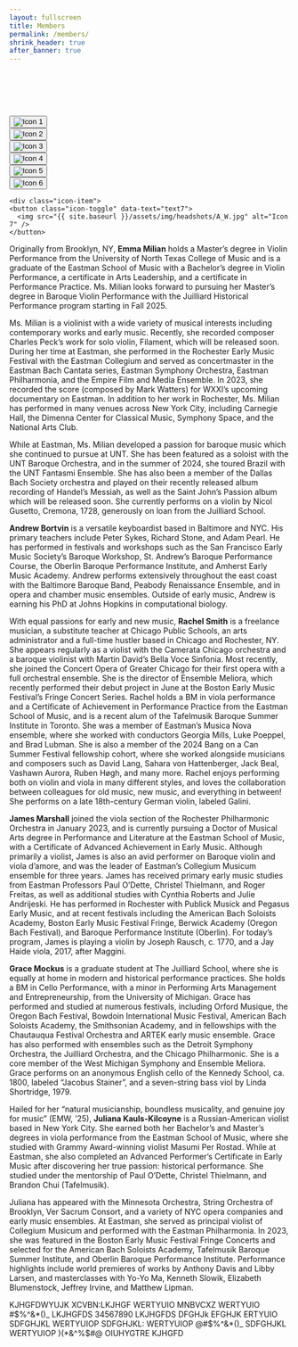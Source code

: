 ```yaml
---
layout: fullscreen
title: Members
permalink: /members/
shrink_header: true
after_banner: true
---
```


<div style="height: 5rem;"></div>

<div class="icon-grid">
  <div class="icon-item">
    <button class="icon-toggle" data-text="emma">
      <img src="{{ site.baseurl }}/assets/img/headshots/ensemblemeliora-060.jpg" alt="Icon 1" />
    </button>
  </div>

  <div class="icon-item">
    <button class="icon-toggle" data-text="andrew">
      <img src="{{ site.baseurl }}/assets/img/headshots/ensemblemeliora-089.jpg" alt="Icon 2" />
    </button>
  </div>

  <div class="icon-item">
    <button class="icon-toggle" data-text="rachel">
      <img src="{{ site.baseurl }}/assets/img/headshots/ensemblemeliora-090.jpg" alt="Icon 3" />
    </button>
  </div>

  <div class="icon-item">
    <button class="icon-toggle" data-text="james">
      <img src="{{ site.baseurl }}/assets/img/headshots/ensemblemeliora-095.jpg" alt="Icon 4" />
    </button>
  </div>

  <div class="icon-item">
    <button class="icon-toggle" data-text="grace">
      <img src="{{ site.baseurl }}/assets/img/headshots/ensemblemeliora-097.jpg" alt="Icon 5" />
    </button>
  </div>

  <div class="icon-item">
    <button class="icon-toggle" data-text="juliana">
      <img src="{{ site.baseurl }}/assets/img/headshots/IMG_0847.jpg" alt="Icon 6" />
    </button>
  </div>

    <div class="icon-item">
    <button class="icon-toggle" data-text="text7">
      <img src="{{ site.baseurl }}/assets/img/headshots/A_W.jpg" alt="Icon 7" />
    </button>
  </div>
</div>


<div id="text-display" class="wide-text"></div>

<div id="emma" class="icon-text">
  <p>Originally from Brooklyn, NY, <strong>Emma Milian</strong> holds a Master’s degree in Violin Performance from the University of North Texas College of Music and is a graduate of the Eastman School of Music with a Bachelor’s degree in Violin Performance, a certificate in Arts Leadership, and a certificate in Performance Practice. Ms. Milian looks forward to pursuing her Master’s degree in Baroque Violin Performance with the Juilliard Historical Performance program starting in Fall 2025.</p>
 <p>Ms. Milian is a violinist with a wide variety of musical interests including contemporary works and early music. Recently, she recorded composer Charles Peck’s work for solo violin, Filament, which will be released soon. During her time at Eastman, she performed in the Rochester Early Music Festival with the Eastman Collegium and served as concertmaster in the Eastman Bach Cantata series, Eastman Symphony Orchestra, Eastman Philharmonia, and the Empire Film and Media Ensemble. In 2023, she recorded the score (composed by Mark Watters) for WXXI’s upcoming documentary on Eastman. In addition to her work in Rochester, Ms. Milian has performed in many venues across New York City, including Carnegie Hall, the Dimenna Center for Classical Music, Symphony Space, and the National Arts Club. </p>
<p>While at Eastman, Ms. Milian developed a passion for baroque music which she continued to pursue at UNT. She has been featured as a soloist with the UNT Baroque Orchestra, and in the summer of 2024, she toured Brazil with the UNT Fantasmi Ensemble. She has also been a member of the Dallas Bach Society orchestra and played on their recently released album recording of Handel’s Messiah, as well as the Saint John’s Passion album which will be released soon. She currently performs on a violin by Nicol Gusetto, Cremona, 1728, generously on loan from the Juilliard School. </p>

</div>
<div id="andrew" class="icon-text">
  <p><strong>Andrew Bortvin</strong> is a versatile keyboardist based in Baltimore and NYC. His primary teachers include Peter Sykes, Richard Stone, and Adam Pearl. He has performed in festivals and workshops such as the San Francisco Early Music Society’s Baroque Workshop, St. Andrew’s Baroque Performance Course, the Oberlin Baroque Performance Institute, and Amherst Early Music Academy. Andrew performs extensively throughout the east coast with the Baltimore Baroque Band, Peabody Renaissance Ensemble, and in opera and chamber music ensembles. Outside of early music, Andrew is earning his PhD at Johns Hopkins in computational biology.</p>
</div>
<div id="rachel" class="icon-text">
  <p>With equal passions for early and new music, <strong>Rachel Smith</strong> is a freelance musician, a substitute teacher at Chicago Public Schools, an arts administrator and a full-time hustler based in Chicago and Rochester, NY.  She appears regularly as a violist with the Camerata Chicago orchestra and a baroque violinist with Martin David’s Bella Voce Sinfonia. Most recently, she joined the Concert Opera of Greater Chicago for their first opera with a full orchestral ensemble. She is the director of Ensemble Meliora, which recently performed their debut project in June at the Boston Early Music Festival’s Fringe Concert Series.  Rachel holds a BM in viola performance and a Certificate of Achievement in Performance Practice from the Eastman School of Music, and is a recent alum of the Tafelmusik Baroque Summer Institute in Toronto.  She was a member of Eastman’s Musica Nova ensemble, where she worked with conductors Georgia Mills, Luke Poeppel, and Brad Lubman.  She is also a member of the 2024 Bang on a Can Summer Festival fellowship cohort, where she worked alongside musicians and composers such as David Lang, Sahara von Hattenberger, Jack Beal, Vashawn Aurora, Ruben Høgh, and many more.  Rachel enjoys performing both on violin and viola in many different styles, and loves the collaboration between colleagues for old music, new music, and everything in between! She performs on a late 18th-century German violin, labeled Galini. </p>
</div>
<div id="james" class="icon-text">
  <p><strong>James Marshall</strong> joined the viola section of the Rochester Philharmonic Orchestra in January 2023, and is currently pursuing a Doctor of Musical Arts degree in Performance and Literature at the Eastman School of Music, with a Certificate of Advanced Achievement in Early Music. Although primarily a violist, James is also an avid performer on Baroque violin and viola d’amore, and was the leader of Eastman’s Collegium Musicum ensemble for three years. James has received primary early music studies from Eastman Professors Paul O’Dette, Christel Thielmann, and Roger Freitas, as well as additional studies with Cynthia Roberts and Julie Andrijeski. He has performed in Rochester with Publick Musick and Pegasus Early Music, and at recent festivals including the American Bach Soloists Academy, Boston Early Music Festival Fringe, Berwick Academy (Oregon Bach Festival), and Baroque Performance Institute (Oberlin). For today’s program, James is playing a violin by Joseph Rausch, c. 1770, and a Jay Haide viola, 2017, after Maggini.</p>
</div>
<div id="grace" class="icon-text">
  <p><strong>Grace Mockus</strong> is a graduate student at The Juilliard School, where she is equally at home in modern and historical performance practices. She holds a BM in Cello Performance, with a minor in Performing Arts Management and Entrepreneurship, from the University of Michigan. Grace has performed and studied at numerous festivals, including Orford Musique, the Oregon Bach Festival, Bowdoin International Music Festival, American Bach Soloists Academy, the Smithsonian Academy, and in fellowships with the Chautauqua Festival Orchestra and ARTEK early music ensemble. Grace has also performed with ensembles such as the Detroit Symphony Orchestra, the Juilliard Orchestra, and the Chicago Philharmonic. She is a core member of the West Michigan Symphony and Ensemble Meliora. Grace performs on an anonymous English cello of the Kennedy School, ca. 1800, labeled “Jacobus Stainer”, and a seven-string bass viol by Linda Shortridge, 1979. 
</p>
</div>
<div id="juliana" class="icon-text">
  <p>Hailed for her “natural musicianship, boundless musicality, and genuine joy for music” (EMW, ’25), <strong>Juliana Kauls-Kilcoyne</strong> is a Russian-American violist based in New York City. She earned both her Bachelor’s and Master’s degrees in viola performance from the Eastman School of Music, where she studied with Grammy Award-winning violist Masumi Per Rostad. While at Eastman, she also completed an Advanced Performer’s Certificate in Early Music after discovering her true passion: historical performance. She studied under the mentorship of Paul O’Dette, Christel Thielmann, and Brandon Chui (Tafelmusik).</p>
<p>Juliana has appeared with the Minnesota Orchestra, String Orchestra of Brooklyn, Ver Sacrum Consort, and a variety of NYC opera companies and early music ensembles. At Eastman, she served as principal violist of Collegium Musicum and performed with the Eastman Philharmonia. In 2023, she was featured in the Boston Early Music Festival Fringe Concerts and selected for the American Bach Soloists Academy, Tafelmusik Baroque Summer Institute, and Oberlin Baroque Performance Institute. Performance highlights include world premieres of works by Anthony Davis and Libby Larsen, and masterclasses with Yo-Yo Ma, Kenneth Slowik, Elizabeth Blumenstock, Jeffrey Irvine, and Matthew Lipman.</p>
</div>
<div id="text7" class="icon-text">
  <p>KJHGFDWYUJK XCVBN:LKJHGF WERTYUIO MNBVCXZ WERTYUIO #$%^&*()_ LKJHGFDS 34567890 LKJHGFDS DFGHJk EFGHJK ERTYUIO SDFGHJKL WERTYUIOP SDFGHJKL: WERTYUIOP @#$%^&*()_ SDFGHJKL WERTYUIOP )(*&^%$#@ OIUHYGTRE KJHGFD</p>
</div>

<script src="{{ site.baseurl }}/assets/js/members.js"></script>
